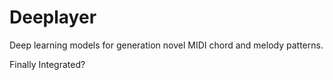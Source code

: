 # Deeplayer

Deep learning models for generation novel MIDI chord and melody patterns.

Finally Integrated?
